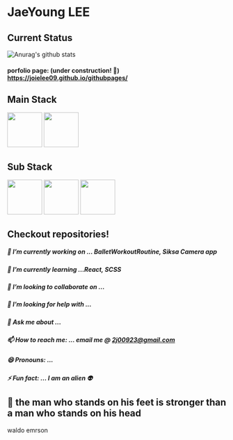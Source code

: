 # JaeYoung LEE
<!-- <image src="https://user-images.githubusercontent.com/67178982/102009228-56b56e00-3d79-11eb-9466-6c4f32712da4.jpg" height="150" width="200"> -->

## Current Status
![Anurag's github stats](https://github-readme-stats.vercel.app/api?username=joielee09&show_icons=true&theme=radical)

#### porfolio page: (under construction! 🤖) https://joielee09.github.io/githubpages/
## Main Stack
<image src="https://user-images.githubusercontent.com/67178982/102009421-a47ea600-3d7a-11eb-9f2c-24f8ea7f15a8.png" height="80" width="80">  <image src="https://user-images.githubusercontent.com/67178982/102009430-bb24fd00-3d7a-11eb-8078-d1dbfc9e4671.png" height="80" width="80">

## Sub Stack
<image src="https://user-images.githubusercontent.com/67178982/102009491-16ef8600-3d7b-11eb-8927-6fda5a6241aa.png" height="80" width="80">  <image src="https://user-images.githubusercontent.com/67178982/102009494-1820b300-3d7b-11eb-8354-6fb0718693e9.png" height="80" width="80">  <image src="https://user-images.githubusercontent.com/67178982/102009495-1951e000-3d7b-11eb-9e94-1967fc39e971.png" height="80" width="80">

## Checkout repositories!
##### 🔭 I’m currently working on ... BalletWorkoutRoutine, Siksa Camera app
##### 🌱 I’m currently learning ...React, SCSS
##### 👯 I’m looking to collaborate on ...
##### 🤔 I’m looking for help with ...
##### 💬 Ask me about ... 
##### 📫 How to reach me: ... email me @ 2j00923@gmail.com
##### 😄 Pronouns: ...
##### ⚡ Fun fact: ... I am an alien 👽

## 👸 the man who stands on his feet is stronger than a man who stands on his head
waldo emrson
